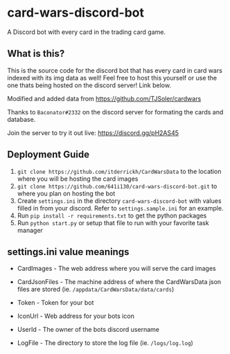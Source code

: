 # card-wars-discord-bot
 A Discord bot with every card in the trading card game.
 
## What is this?
This is the source code for the discord bot that has every card in card wars indexed with its img data as well! Feel free to host this yourself or use the one thats being hosted on the discord server! Link below.

Modified and added data from https://github.com/TJSoler/cardwars

Thanks to ``Baconator#2332`` on the discord server for formating the cards and database.

Join the server to try it out live:
https://discord.gg/pH2AS45


## Deployment Guide

1. `git clone https://github.com/itderrickh/CardWarsData` to the location where you will be hosting the card images
2. `git clone https://github.com/641i130/card-wars-discord-bot.git` to where you plan on hosting the bot
3. Create `settings.ini` in the directory `card-wars-discord-bot` with values filled in from your discord. Refer to `settings.sample.ini` for an example.
4. Run `pip install -r requirements.txt` to get the python packages
5. Run `python start.py` or setup that file to run with your favorite task manager


## settings.ini value meanings

* CardImages - The web address where you will serve the card images
* CardJsonFiles - The machine address of where the CardWarsData json files are stored (ie. `/appdata/CardWarsData/data/cards`)

* Token - Token for your bot
* IconUrl - Web address for your bots icon
* UserId - The owner of the bots discord username

* LogFile - The directory to store the log file (ie. `/logs/log.log`)
